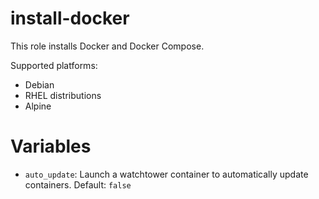 # install-docker
This role installs Docker and Docker Compose.

Supported platforms:

- Debian
- RHEL distributions
- Alpine

# Variables

- `auto_update`: Launch a watchtower container to automatically update containers. Default: `false`
